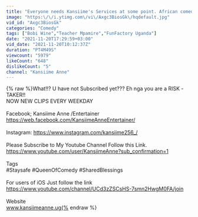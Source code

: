 ```yaml
---
title: "Everyone needs Kansiime's Services at some point. African comedy."
image: "https:\/\/i.ytimg.com\/vi\/Axgc3BiosGk\/hqdefault.jpg"
vid_id: "Axgc3BiosGk"
categories: "Comedy"
tags: ["Bobi Wine","Teacher Mpamire","FunFactory Uganda"]
date: "2021-11-20T17:29:59+03:00"
vid_date: "2021-11-20T10:12:37Z"
duration: "PT4M49S"
viewcount: "5979"
likeCount: "648"
dislikeCount: "5"
channel: "Kansiime Anne"
---
```

{% raw %}What!!? U have not Subscribed yet??? Eh nga you are a RISK -TAKER!!<br />NOW NEW CLIPS EVERY WEEKDAY<br /><br />Facebook; Kansiime Anne /Entertainer<br />                   <a rel="nofollow" target="blank" href="https://web.facebook.com/KansiimeAnneEntertainer/">https://web.facebook.com/KansiimeAnneEntertainer/</a><br /><br />Instagram: <a rel="nofollow" target="blank" href="https://www.instagram.com/kansiime256_/">https://www.instagram.com/kansiime256_/</a><br /><br />Please Subscribe to My Youtube Channel Follow this Link.<br /><a rel="nofollow" target="blank" href="https://www.youtube.com/user/KansiimeAnne?sub_confirmation=1">https://www.youtube.com/user/KansiimeAnne?sub_confirmation=1</a><br /><br />Tags <br />#Staysafe #QueenOfComedy #SharedBlessings<br /><br />For users of iOS Just follow the link <br /><a rel="nofollow" target="blank" href="https://www.youtube.com/channel/UCd3zZSCsHS-7smn2HwgM0FA/join">https://www.youtube.com/channel/UCd3zZSCsHS-7smn2HwgM0FA/join</a><br /><br />Website<br />www.kansiimeanne.ug{% endraw %}
